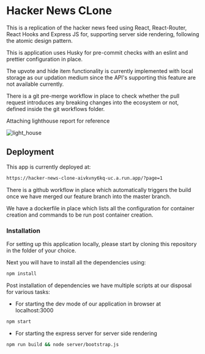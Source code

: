 # Hacker News CLone

This is a replication of the hacker news feed using React, React-Router, React Hooks and Express JS for,
supporting server side rendering, following the atomic design pattern.

This is application uses Husky for pre-commit checks with an eslint and prettier configuration in place.

The upvote and hide item functionality is currently implemented with local storage as our updation medium since the API's
supporting this feature are not available currently.

There is a git pre-merge workflow in place to check whether the pull request introduces any breaking changes
into the ecosystem or not, defined inside the git workflows folder.

Attaching lighthouse report for reference

![light_house](https://user-images.githubusercontent.com/14306816/86757436-c3a53900-c060-11ea-85ff-a7dd25d978b6.PNG)


## Deployment

This app is currently deployed at:
```bash
https://hacker-news-clone-aivkvny6kq-uc.a.run.app/?page=1
```
There is a github workflow in place which automatically triggers the build once we have merged our feature
branch into the master branch.

We have a dockerfile in place which lists all the configuration for container creation and commands to be run post
container creation.

### Installation

For setting up this application locally, please start by cloning this repository in the folder of your choice.

Next you will have to install all the dependencies using:
```bash
npm install
```
Post installation of dependencies we have multiple scripts at our disposal for various tasks:
- For starting the dev mode of our application in browser at localhost:3000
```bash
npm start
```
- For starting the express server for server side rendering
```bash
npm run build && node server/bootstrap.js
```


